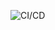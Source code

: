 ![CI/CD](https://github.com/akmal2409/cicd-playground/actions/workflows/release-pipeline.yml/badge.svg)
